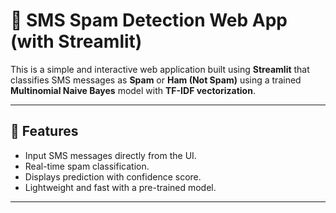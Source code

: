 # 📩 SMS Spam Detection Web App (with Streamlit)

This is a simple and interactive web application built using **Streamlit** that classifies SMS messages as **Spam** or **Ham (Not Spam)** using a trained **Multinomial Naive Bayes** model with **TF-IDF vectorization**.

---

## 🚀 Features

- Input SMS messages directly from the UI.
- Real-time spam classification.
- Displays prediction with confidence score.
- Lightweight and fast with a pre-trained model.

---

